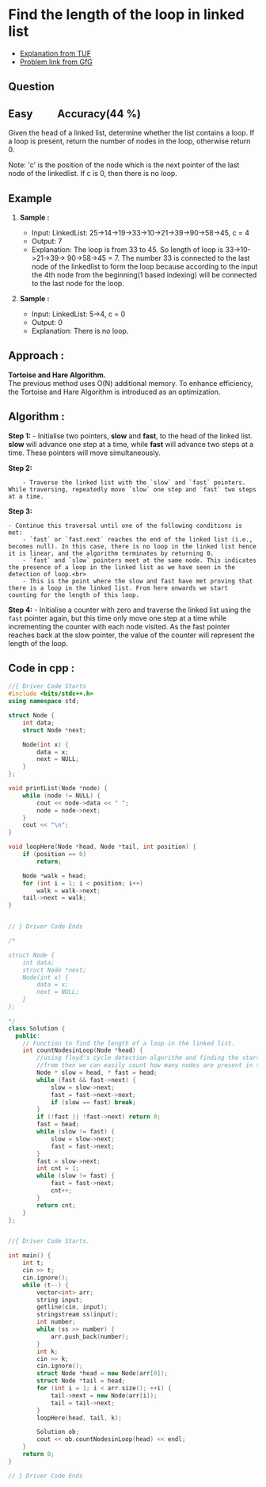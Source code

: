 # Find the length of the loop in linked list
- [Explanation from TUF](https://takeuforward.org/linked-list/length-of-loop-in-linked-list)
- [Problem link from GfG](https://www.geeksforgeeks.org/problems/find-length-of-loop/1?utm_source=youtube&utm_medium=collab_striver_ytdescription&utm_campaign=find-length-of-loop)
## Question
## Easy &nbsp;&nbsp;&nbsp;&nbsp;&nbsp;&nbsp;&nbsp;&nbsp; Accuracy(44 %)
Given the head of a linked list, determine whether the list contains a loop. 
If a loop is present, return the number of nodes in the loop, otherwise return 0.

Note: 'c' is the position of the node which is the next pointer of the last node of the linkedlist. If c is 0, then there is no loop.
## Example
1. **Sample :**
    - Input: LinkedList: 25->14->19->33->10->21->39->90->58->45, c = 4
    - Output: 7
    - Explanation: The loop is from 33 to 45. So length of loop is 33->10->21->39-> 90->58->45 = 7. 
      The number 33 is connected to the last node of the linkedlist to form the loop because according to the input the 4th node from the beginning(1 based indexing) will be connected to the last node for the loop.

2. **Sample :**
    - Input: LinkedList: 5->4, c = 0
    - Output: 0
    - Explanation: There is no loop.

## Approach :
**Tortoise and Hare Algorithm.**<br>
The previous method uses O(N) additional memory. To enhance efficiency, the Tortoise and Hare Algorithm is introduced as an optimization.
## Algorithm :
**Step 1:** 
        - Initialise two pointers, **slow** and **fast**, to the head of the linked list. **slow** will advance one step at a time, while **fast** will advance two steps at a time. These pointers will move simultaneously.
        
**Step 2:** 

        - Traverse the linked list with the `slow` and `fast` pointers. While traversing, repeatedly move `slow` one step and `fast` two steps at a time.
        
**Step 3:** 

    - Continue this traversal until one of the following conditions is met:
        - `fast` or `fast.next` reaches the end of the linked list (i.e., becomes null). In this case, there is no loop in the linked list hence it is linear, and the algorithm terminates by returning 0.
        - `fast` and `slow` pointers meet at the same node. This indicates the presence of a loop in the linked list as we have seen in the detection of loop.<br>
        - This is the point where the slow and fast have met proving that there is a loop in the linked list. From here onwards we start counting for the length of this loop.
        
**Step 4:** 
        - Initialise a counter with zero and traverse the linked list using the `fast` pointer again, but this time only move one step at a time while incrementing the counter with each node visited. As the fast pointer reaches back at the slow pointer, the value of the counter will represent the length of the loop.
## Code in cpp :
```cpp
//{ Driver Code Starts
#include <bits/stdc++.h>
using namespace std;

struct Node {
    int data;
    struct Node *next;

    Node(int x) {
        data = x;
        next = NULL;
    }
};

void printList(Node *node) {
    while (node != NULL) {
        cout << node->data << " ";
        node = node->next;
    }
    cout << "\n";
}

void loopHere(Node *head, Node *tail, int position) {
    if (position == 0)
        return;

    Node *walk = head;
    for (int i = 1; i < position; i++)
        walk = walk->next;
    tail->next = walk;
}


// } Driver Code Ends

/*

struct Node {
    int data;
    struct Node *next;
    Node(int x) {
        data = x;
        next = NULL;
    }
};

*/
class Solution {
  public:
    // Function to find the length of a loop in the linked list.
    int countNodesinLoop(Node *head) {
        //using floyd's cycle detection algorithm and finding the starting of the loop 
        //from then we can easily count how many nodes are present in the loop
        Node * slow = head, * fast = head;
        while (fast && fast->next) {
            slow = slow->next;
            fast = fast->next->next;
            if (slow == fast) break;
        }
        if (!fast || !fast->next) return 0;
        fast = head;
        while (slow != fast) {
            slow = slow->next;
            fast = fast->next;
        }
        fast = slow->next;
        int cnt = 1;
        while (slow != fast) {
            fast = fast->next;
            cnt++;
        }
        return cnt;
    }
};


//{ Driver Code Starts.

int main() {
    int t;
    cin >> t;
    cin.ignore();
    while (t--) {
        vector<int> arr;
        string input;
        getline(cin, input);
        stringstream ss(input);
        int number;
        while (ss >> number) {
            arr.push_back(number);
        }
        int k;
        cin >> k;
        cin.ignore();
        struct Node *head = new Node(arr[0]);
        struct Node *tail = head;
        for (int i = 1; i < arr.size(); ++i) {
            tail->next = new Node(arr[i]);
            tail = tail->next;
        }
        loopHere(head, tail, k);

        Solution ob;
        cout << ob.countNodesinLoop(head) << endl;
    }
    return 0;
}

// } Driver Code Ends
```
